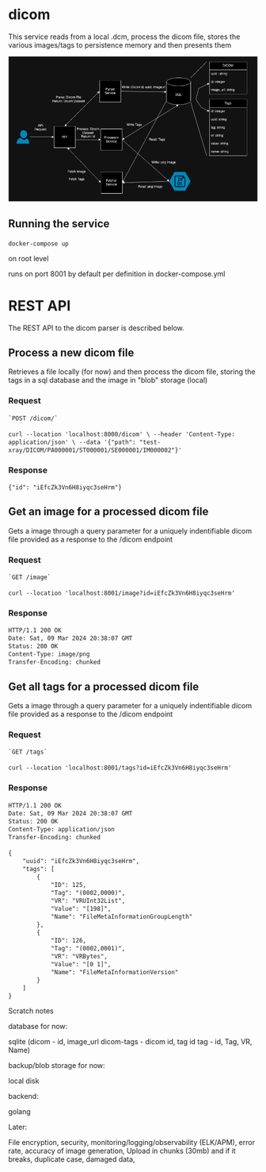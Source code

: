 # dicom

This service reads from a local .dcm, process the dicom file, stores the various images/tags to persistence memory and then presents them

![alt text](https://github.com/j27cai/dicom/blob/main/architecture.png?raw=true)

## Running the service

`docker-compose up`

on root level

runs on port 8001 by default per definition in docker-compose.yml

# REST API

The REST API to the dicom parser is described below.

## Process a new dicom file

Retrieves a file locally (for now) and then process the dicom file, storing the tags in a sql database and the image in "blob" storage (local) 

### Request

	`POST /dicom/`

    curl --location 'localhost:8000/dicom' \ --header 'Content-Type: application/json' \ --data '{"path": "test-xray/DICOM/PA000001/ST000001/SE000001/IM000002"}'

### Response

    {"id": "iEfcZk3Vn6H8iyqc3seHrm"}

## Get an image for a processed dicom file

Gets a image through a query parameter for a uniquely indentifiable dicom file provided as a response to the /dicom endpoint

### Request

	`GET /image`

    curl --location 'localhost:8001/image?id=iEfcZk3Vn6H8iyqc3seHrm'

### Response

    HTTP/1.1 200 OK
    Date: Sat, 09 Mar 2024 20:38:07 GMT
    Status: 200 OK
    Content-Type: image/png
    Transfer-Encoding: chunked

## Get all tags for a processed dicom file

Gets a image through a query parameter for a uniquely indentifiable dicom file provided as a response to the /dicom endpoint

### Request

	`GET /tags`

    curl --location 'localhost:8001/tags?id=iEfcZk3Vn6H8iyqc3seHrm'

### Response

    HTTP/1.1 200 OK
    Date: Sat, 09 Mar 2024 20:38:07 GMT
    Status: 200 OK
    Content-Type: application/json
    Transfer-Encoding: chunked

    {
	    "uuid": "iEfcZk3Vn6H8iyqc3seHrm",
	    "tags": [
	        {
	            "ID": 125,
	            "Tag": "(0002,0000)",
	            "VR": "VRUInt32List",
	            "Value": "[198]",
	            "Name": "FileMetaInformationGroupLength"
	        },
	        {
	            "ID": 126,
	            "Tag": "(0002,0001)",
	            "VR": "VRBytes",
	            "Value": "[0 1]",
	            "Name": "FileMetaInformationVersion"
	        }
	    ]
	}




Scratch notes

database for now:

sqlite (dicom - id, image_url
	    dicom-tags - dicom id, tag id
	    tag - id, Tag, VR, Name)

backup/blob storage for now:

local disk

backend:

golang

Later:

File encryption, security, monitoring/logging/observability (ELK/APM), error rate, accuracy of image generation, Upload in chunks (30mb) and if it breaks, duplicate case, damaged data, 
